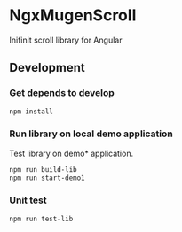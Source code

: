 # NgxMugenScroll

Inifinit scroll library for Angular

## Development

### Get depends to develop

```bash
npm install
```

### Run library on local demo application

Test library on demo* application.

```bash
npm run build-lib
npm run start-demo1
```

### Unit test

```bash
npm run test-lib
```

